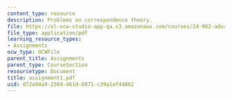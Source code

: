 ```yaml
---
content_type: resource
description: Problems on correspondence theory.
file: https://ol-ocw-studio-app-qa.s3.amazonaws.com/courses/24-962-advanced-phonology-spring-2005/d72a94a92569461d8071c39a1af44862_assignment1.pdf
file_type: application/pdf
learning_resource_types:
- Assignments
ocw_type: OCWFile
parent_title: Assignments
parent_type: CourseSection
resourcetype: Document
title: assignment1.pdf
uid: d72a94a9-2569-461d-8071-c39a1af44862
---
```

